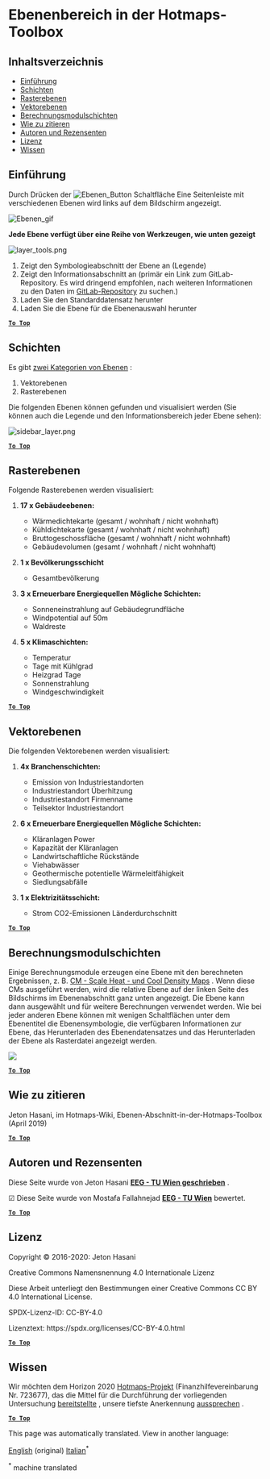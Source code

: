 <h1> <a class="anchor" id="layers-section-in-the-hotmaps-toolbox" href="#layers-section-in-the-hotmaps-toolbox"><i class="fa fa-link"></i></a> Ebenenbereich in der Hotmaps-Toolbox </h1><h2> <a class="anchor" id="table-of-contents" href="#table-of-contents"><i class="fa fa-link"></i></a> Inhaltsverzeichnis </h2><ul><li> <a href="#introduction">Einführung</a> </li><li> <a href="#layers">Schichten</a> </li><li> <a href="#raster-layers">Rasterebenen</a> </li><li> <a href="#vector-layers">Vektorebenen</a> </li><li> <a href="#calculation-module-layers">Berechnungsmodulschichten</a> </li><li> <a href="#how-to-cite">Wie zu zitieren</a> </li><li> <a href="#authors-and-reviewers">Autoren und Rezensenten</a> </li><li> <a href="#license">Lizenz</a> </li><li> <a href="#acknowledgement">Wissen</a> </li></ul><h2> <a class="anchor" id="introduction" href="#introduction"><i class="fa fa-link"></i></a> Einführung </h2><p> Durch Drücken der <img alt="Ebenen_Button" src="../images/general_tool_functionalities_and_structure/layers_button.PNG"/> Schaltfläche Eine Seitenleiste mit verschiedenen Ebenen wird links auf dem Bildschirm angezeigt. </p><p><img alt="Ebenen_gif" src="../images/general_tool_functionalities_and_structure/layers.gif"/></p><p> <strong>Jede Ebene verfügt über eine Reihe von Werkzeugen, wie unten gezeigt</strong> </p><p><img alt="layer_tools.png" src="../images/general_tool_functionalities_and_structure/layers_tools.png"/></p><ol><li> Zeigt den Symbologieabschnitt der Ebene an (Legende) </li><li> Zeigt den Informationsabschnitt an (primär ein Link zum GitLab-Repository. Es wird dringend empfohlen, nach weiteren Informationen zu den Daten im <a href="https://gitlab.com/hotmaps">GitLab-Repository</a> zu suchen.) </li><li> Laden Sie den Standarddatensatz herunter </li><li> Laden Sie die Ebene für die Ebenenauswahl herunter </li></ol><p> <a href="#table-of-contents"><strong><code>To Top</code></strong></a> </p> <h2> <a class="anchor" id="layers" href="#layers"><i class="fa fa-link"></i></a> Schichten </h2><p> Es gibt <a href="https://www.gislounge.com/geodatabases-explored-vector-and-raster-data">zwei Kategorien von Ebenen</a> : </p><ol><li> Vektorebenen </li><li> Rasterebenen </li></ol><p> Die folgenden Ebenen können gefunden und visualisiert werden (Sie können auch die Legende und den Informationsbereich jeder Ebene sehen): </p><p><img alt="sidebar_layer.png" src="../images/general_tool_functionalities_and_structure/all_layers.png"/></p><p> <a href="#table-of-contents"><strong><code>To Top</code></strong></a> </p> <h2> <a class="anchor" id="raster-layers" href="#raster-layers"><i class="fa fa-link"></i></a> Rasterebenen </h2><p> Folgende Rasterebenen werden visualisiert: </p><ol><li><p> <strong>17 x Gebäudeebenen:</strong> </p><ul><li> Wärmedichtekarte (gesamt / wohnhaft / nicht wohnhaft) </li><li> Kühldichtekarte (gesamt / wohnhaft / nicht wohnhaft) </li><li> Bruttogeschossfläche (gesamt / wohnhaft / nicht wohnhaft) </li><li> Gebäudevolumen (gesamt / wohnhaft / nicht wohnhaft) </li></ul></li><li><p> <strong>1 x Bevölkerungsschicht</strong> </p><ul><li> Gesamtbevölkerung </li></ul></li><li><p> <strong>3 x Erneuerbare Energiequellen Mögliche Schichten:</strong> </p><ul><li> Sonneneinstrahlung auf Gebäudegrundfläche </li><li> Windpotential auf 50m </li><li> Waldreste </li></ul></li><li><p> <strong>5 x Klimaschichten:</strong> </p><ul><li> Temperatur </li><li> Tage mit Kühlgrad </li><li> Heizgrad Tage </li><li> Sonnenstrahlung </li><li> Windgeschwindigkeit </li></ul></li></ol><p> <a href="#table-of-contents"><strong><code>To Top</code></strong></a> </p> <h2> <a class="anchor" id="vector-layers" href="#vector-layers"><i class="fa fa-link"></i></a> Vektorebenen </h2><p> Die folgenden Vektorebenen werden visualisiert: </p><ol><li><p> <strong>4x Branchenschichten:</strong> </p><ul><li> Emission von Industriestandorten </li><li> Industriestandort Überhitzung </li><li> Industriestandort Firmenname </li><li> Teilsektor Industriestandort </li></ul></li><li><p> <strong>6 x Erneuerbare Energiequellen Mögliche Schichten:</strong> </p><ul><li> Kläranlagen Power </li><li> Kapazität der Kläranlagen </li><li> Landwirtschaftliche Rückstände </li><li> Viehabwässer </li><li> Geothermische potentielle Wärmeleitfähigkeit </li><li> Siedlungsabfälle </li></ul></li><li><p> <strong>1 x Elektrizitätsschicht:</strong> </p><ul><li> Strom CO2-Emissionen Länderdurchschnitt </li></ul></li></ol><p> <a href="#table-of-contents"><strong><code>To Top</code></strong></a> </p> <h2> <a class="anchor" id="calculation-module-layers" href="#calculation-module-layers"><i class="fa fa-link"></i></a> Berechnungsmodulschichten </h2><p> Einige Berechnungsmodule erzeugen eine Ebene mit den berechneten Ergebnissen, z. B. <a href="/en/CM-Scale-heat-and-cool-density-maps">CM - Scale Heat - und Cool Density Maps</a> . Wenn diese CMs ausgeführt werden, wird die relative Ebene auf der linken Seite des Bildschirms im Ebenenabschnitt ganz unten angezeigt. Die Ebene kann dann ausgewählt und für weitere Berechnungen verwendet werden. Wie bei jeder anderen Ebene können mit wenigen Schaltflächen unter dem Ebenentitel die Ebenensymbologie, die verfügbaren Informationen zur Ebene, das Herunterladen des Ebenendatensatzes und das Herunterladen der Ebene als Rasterdatei angezeigt werden. </p><img src="/en/Layers-section-in-the-Hotmaps-toolbox/CM-Layer.JPG"/><p> <a href="#table-of-contents"><strong><code>To Top</code></strong></a> </p> <h2> <a class="anchor" id="how-to-cite" href="#how-to-cite"><i class="fa fa-link"></i></a> Wie zu zitieren </h2><p> Jeton Hasani, im Hotmaps-Wiki, Ebenen-Abschnitt-in-der-Hotmaps-Toolbox (April 2019) </p><p> <a href="#table-of-contents"><strong><code>To Top</code></strong></a> </p> <h2> <a class="anchor" id="authors-and-reviewers" href="#authors-and-reviewers"><i class="fa fa-link"></i></a> Autoren und Rezensenten </h2><p> Diese Seite wurde von Jeton Hasani <strong><a href="https://eeg.tuwien.ac.at/">EEG - TU Wien geschrieben</a></strong> . </p><p> ☑ Diese Seite wurde von Mostafa Fallahnejad <strong><a href="https://eeg.tuwien.ac.at/">EEG - TU Wien</a></strong> bewertet. </p><p> <a href="#table-of-contents"><strong><code>To Top</code></strong></a> </p> <h2> <a class="anchor" id="license" href="#license"><i class="fa fa-link"></i></a> Lizenz </h2><p> Copyright © 2016-2020: Jeton Hasani </p><p> Creative Commons Namensnennung 4.0 Internationale Lizenz </p><p> Diese Arbeit unterliegt den Bestimmungen einer Creative Commons CC BY 4.0 International License. </p><p> SPDX-Lizenz-ID: CC-BY-4.0 </p><p> Lizenztext: https://spdx.org/licenses/CC-BY-4.0.html </p><p> <a href="#table-of-contents"><strong><code>To Top</code></strong></a> </p> <h2> <a class="anchor" id="acknowledgement" href="#acknowledgement"><i class="fa fa-link"></i></a> Wissen </h2><p> Wir möchten dem Horizon 2020 <a href="https://www.hotmaps-project.eu">Hotmaps-Projekt</a> (Finanzhilfevereinbarung Nr. 723677), das die Mittel für die Durchführung der vorliegenden Untersuchung <a href="https://www.hotmaps-project.eu">bereitstellte</a> , unsere tiefste Anerkennung <a href="https://www.hotmaps-project.eu">aussprechen</a> . </p><p> <a href="#table-of-contents"><strong><code>To Top</code></strong></a> </p> 




<!--- THIS IS A SUPER UNIQUE IDENTIFIER -->

This page was automatically translated. View in another language:

[English](../en/Layers-section-in-the-Hotmaps-toolbox) (original)  [Italian](../it/Layers-section-in-the-Hotmaps-toolbox)<sup>\*</sup> 

<sup>\*</sup> machine translated
